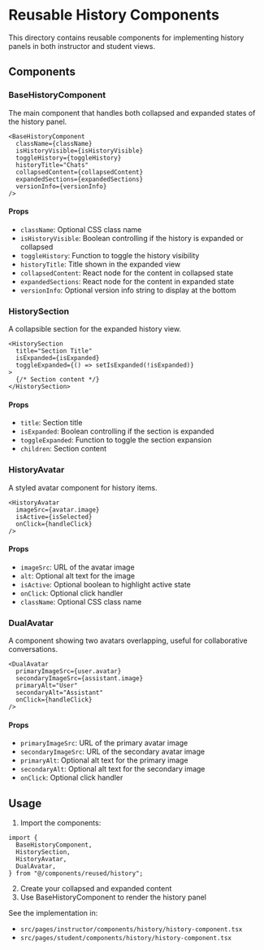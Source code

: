 # Reusable History Components

This directory contains reusable components for implementing history panels in both instructor and student views.

## Components

### BaseHistoryComponent

The main component that handles both collapsed and expanded states of the history panel.

```tsx
<BaseHistoryComponent
  className={className}
  isHistoryVisible={isHistoryVisible}
  toggleHistory={toggleHistory}
  historyTitle="Chats"
  collapsedContent={collapsedContent}
  expandedSections={expandedSections}
  versionInfo={versionInfo}
/>
```

#### Props

- `className`: Optional CSS class name
- `isHistoryVisible`: Boolean controlling if the history is expanded or collapsed
- `toggleHistory`: Function to toggle the history visibility
- `historyTitle`: Title shown in the expanded view
- `collapsedContent`: React node for the content in collapsed state
- `expandedSections`: React node for the content in expanded state
- `versionInfo`: Optional version info string to display at the bottom

### HistorySection

A collapsible section for the expanded history view.

```tsx
<HistorySection
  title="Section Title"
  isExpanded={isExpanded}
  toggleExpanded={() => setIsExpanded(!isExpanded)}
>
  {/* Section content */}
</HistorySection>
```

#### Props

- `title`: Section title
- `isExpanded`: Boolean controlling if the section is expanded
- `toggleExpanded`: Function to toggle the section expansion
- `children`: Section content

### HistoryAvatar

A styled avatar component for history items.

```tsx
<HistoryAvatar
  imageSrc={avatar.image}
  isActive={isSelected}
  onClick={handleClick}
/>
```

#### Props

- `imageSrc`: URL of the avatar image
- `alt`: Optional alt text for the image
- `isActive`: Optional boolean to highlight active state
- `onClick`: Optional click handler
- `className`: Optional CSS class name

### DualAvatar

A component showing two avatars overlapping, useful for collaborative conversations.

```tsx
<DualAvatar
  primaryImageSrc={user.avatar}
  secondaryImageSrc={assistant.image}
  primaryAlt="User"
  secondaryAlt="Assistant"
  onClick={handleClick}
/>
```

#### Props

- `primaryImageSrc`: URL of the primary avatar image
- `secondaryImageSrc`: URL of the secondary avatar image
- `primaryAlt`: Optional alt text for the primary image
- `secondaryAlt`: Optional alt text for the secondary image
- `onClick`: Optional click handler

## Usage

1. Import the components:

```tsx
import {
  BaseHistoryComponent,
  HistorySection,
  HistoryAvatar,
  DualAvatar,
} from "@/components/reused/history";
```

2. Create your collapsed and expanded content
3. Use BaseHistoryComponent to render the history panel

See the implementation in:

- `src/pages/instructor/components/history/history-component.tsx`
- `src/pages/student/components/history/history-component.tsx`
